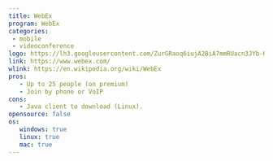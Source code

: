 ```yaml
---
title: WebEx
program: WebEx
categories:
 - mobile
 - videoconference
logo: https://lh3.googleusercontent.com/ZurGRaoq6iujA2BiA7mmRUacn3JYb-H40JkCj57xHE8xbXeEOxnemU8FZq2T8R1-PCMb=w300
link: https://www.webex.com/
wlink: https://en.wikipedia.org/wiki/WebEx
pros:
   - Up to 25 people (on premium)
   - Join by phone or VoIP
cons:
   - Java client to download (Linux).
opensource: false
os:
   windows: true
   linux: true
   mac: true
---
```

